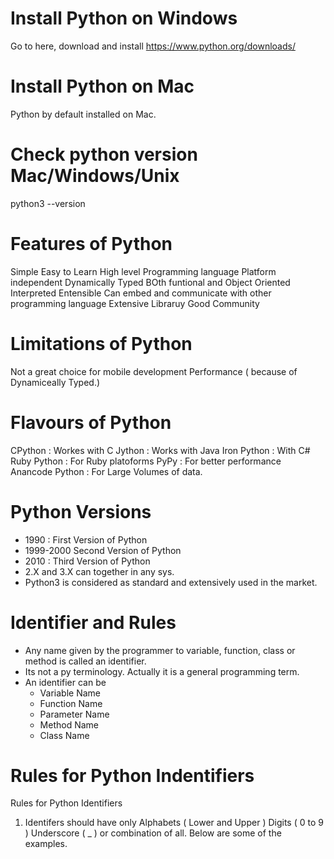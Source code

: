 # Install Python on Windows 
Go to here, download and install https://www.python.org/downloads/

# Install Python on Mac 
Python by default installed on Mac. 

# Check python version Mac/Windows/Unix
python3 --version 


# Features of Python 
Simple 
Easy to Learn 
High level Programming language 
Platform independent 
Dynamically Typed 
BOth funtional and Object Oriented 
Interpreted 
Entensible 
Can embed and communicate with other programming language 
Extensive Libraruy 
Good Community 

# Limitations of Python 
Not a great choice for mobile development 
Performance ( because of Dynamiceally Typed.)

# Flavours of Python 
CPython : Workes with C 
Jython : Works with Java 
Iron Python : With C# 
Ruby Python : For Ruby platoforms 
PyPy : For better performance 
Anancode Python : For Large Volumes of data. 

# Python Versions 
- 1990 : First Version of Python 
- 1999-2000 Second Version of Python 
- 2010 : Third Version of Python 
- 2.X and 3.X can together in any sys. 
- Python3 is considered as standard and extensively used in the market. 

# Identifier and Rules 
- Any name given by the programmer to variable, function, class or method is called an identifier. 
- Its not a py terminology. Actually it is a general programming term.
- An identifier can be 
    - Variable Name 
    - Function Name 
    - Parameter Name 
    - Method Name 
    - Class Name 

# Rules for Python Indentifiers 
Rules for Python Identifiers 
1. Identifers should have only 
    Alphabets ( Lower and Upper )
    Digits ( 0 to 9 )
    Underscore ( _ )
    or combination of all. 
Below are some of the examples. 